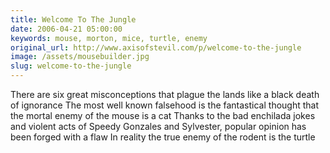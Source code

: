```yaml
---
title: Welcome To The Jungle
date: 2006-04-21 05:00:00
keywords: mouse, morton, mice, turtle, enemy
original_url: http://www.axisofstevil.com/p/welcome-to-the-jungle
image: /assets/mousebuilder.jpg
slug: welcome-to-the-jungle
---
```


There are six great misconceptions that plague the lands like a black death of ignorance The most well known falsehood is the fantastical thought that the mortal enemy of the mouse is a cat  Thanks to the bad enchilada jokes and violent acts of Speedy Gonzales and Sylvester, popular opinion has been forged with a flaw In reality the true enemy of the rodent is the turtle

